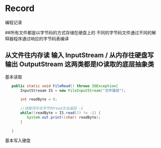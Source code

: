 # Record
编程记录

##所有文件都是以字节码的方式存储在硬盘上的 不同的字节码文件通过不同的解释器程序通过响应的字节码表编译

## 从文件往内存读 输入 InputStream /  从内存往硬盘写 输出 OutputStream 这两类都是IO读取的底层抽象类

基本读取

```java
   public static void FileRead() throws IOException{
       InputStreaam IS = new FileInputStream("文件路径");
       
       int readByte = 0;
       
       //读取完毕无字节时read方法返回 -1
       while((readByte = IS.read()) != -1) {
          System.out.print((char) readByte);
       }
       
   }
```

基本写入硬盘


